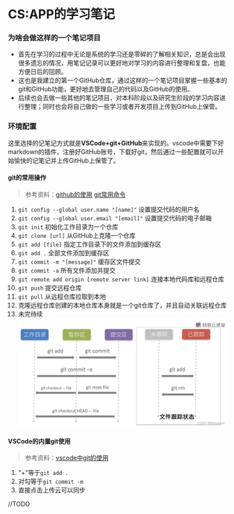 # CS:APP的学习笔记

### 为啥会做这样的一个笔记项目
+ 首先在学习的过程中无论是系统的学习还是零碎的了解相关知识，总是会出现很多遗忘的情况，用笔记记录可以更好地对学习的内容进行整理和复盘，也能方便日后的回顾。
+ 这也是我建立的第一个GitHub仓库，通过这样的一个笔记项目掌握一些基本的git和GitHub功能，更好地去管理自己的代码以及GitHub的使用。
+ 后续也会去做一些其他的笔记项目，对本科阶段以及研究生阶段的学习内容进行整理；同时也会将自己做的一些学习或者开发项目上传到GitHub上保管。

### 环境配置
这里选择的记笔记方式就是**VSCode+git+GitHub**来实现的。vscode中需要下好markdown的插件，注册好GitHub账号，下载好git，然后通过一些配置就可以开始愉快的记笔记并上传GitHub上保管了。

#### git的常用操作
>参考资料：[github的使用](https://zhuanlan.zhihu.com/p/369486197)   [git常用命令](https://blog.csdn.net/weixin_67585820/article/details/123554416)

1. `git config --global user.name "[name]"` 设置提交代码的用户名
2. `git config --global user.email "[email]"` 设置提交代码的电子邮箱
3. `git init` 初始化工作目录为一个仓库
4. `git clone [url]` 从GitHub上克隆一个仓库
5. `git add [file]` 指定工作目录下的文件添加到缓存区
6. `git add .` 全部文件添加到缓存区
7. `git commit -m "[message]"` 缓存区文件提交
8. `git commit -a` 所有文件添加并提交
9. `git remote add origin [remote server link]` 连接本地代码库和远程仓库
10. `git push` 提交远程仓库
11. `git pull` 从远程仓库拉取到本地
12. 克隆远程仓库创建的本地仓库本身就是一个git仓库了，并且自动关联远程仓库
13. 未完待续
![常用操作关系](pic/2022-06-29-21-49-46.png)

#### VSCode的内置git使用
>参考资料：[vscode中git的使用](https://zhuanlan.zhihu.com/p/533002983)
1. "+"等于`git add .`
2. 对勾等于`git commit -m`
3. 直接点击上传云可以同步

//TODO
